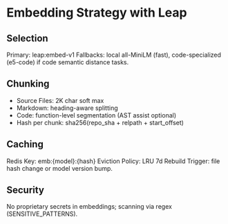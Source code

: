 # Embedding Strategy with Leap

## Selection
Primary: leap:embed-v1
Fallbacks: local all-MiniLM (fast), code-specialized (e5-code) if code semantic distance tasks.

## Chunking
- Source Files: 2K char soft max
- Markdown: heading-aware splitting
- Code: function-level segmentation (AST assist optional)
- Hash per chunk: sha256(repo_sha + relpath + start_offset)

## Caching
Redis Key: emb:{model}:{hash}
Eviction Policy: LRU 7d
Rebuild Trigger: file hash change or model version bump.

## Security
No proprietary secrets in embeddings; scanning via regex (SENSITIVE_PATTERNS).